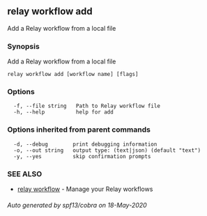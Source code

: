 ## relay workflow add

Add a Relay workflow from a local file

### Synopsis

Add a Relay workflow from a local file

```
relay workflow add [workflow name] [flags]
```

### Options

```
  -f, --file string   Path to Relay workflow file
  -h, --help          help for add
```

### Options inherited from parent commands

```
  -d, --debug        print debugging information
  -o, --out string   output type: (text|json) (default "text")
  -y, --yes          skip confirmation prompts
```

### SEE ALSO

* [relay workflow](relay_workflow.md)	 - Manage your Relay workflows

###### Auto generated by spf13/cobra on 18-May-2020
